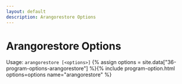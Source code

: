 ```yaml
---
layout: default
description: Arangorestore Options
---
```

Arangorestore Options
=====================

Usage: `arangorestore [<options>]`
{% assign options = site.data["36-program-options-arangorestore"] %}{% include program-option.html options=options name="arangorestore" %}
